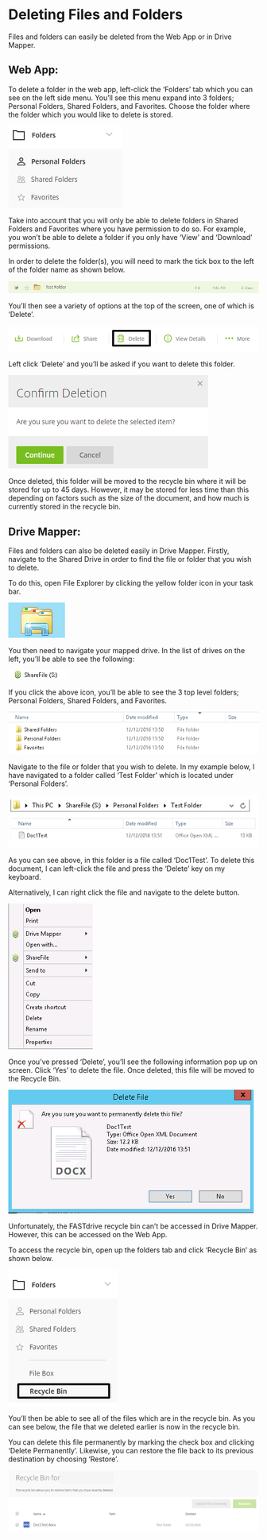# Deleting Files and Folders

Files and folders can easily be deleted from the Web App or in Drive Mapper.

## Web App:

To delete a folder in the web app, left-click the ‘Folders’ tab which you can see on the left side menu. You’ll see this menu expand into 3 folders; Personal Folders, Shared Folders, and Favorites. Choose the folder where the folder which you would like to delete is stored.

![Image97](files/Image97.png)

Take into account that you will only be able to delete folders in Shared Folders and Favorites where you have permission to do so. For example, you won’t be able to delete a folder if you only have ‘View’ and ‘Download’ permissions.

In order to delete the folder(s), you will need to mark the tick box to the left of the folder name as shown below.

![Image98](files/Image98.png)

You’ll then see a variety of options at the top of the screen, one of which is ‘Delete’.

![Image99](files/Image99.png)

Left click ‘Delete’ and you’ll be asked if you want to delete this folder.

![Image100](files/Image100.png)

Once deleted, this folder will be moved to the recycle bin where it will be stored for up to 45 days. However, it may be stored for less time than this depending on factors such as the size of the document, and how much is currently stored in the recycle bin.

## Drive Mapper:

Files and folders can also be deleted easily in Drive Mapper. Firstly, navigate to the Shared Drive in order to find the file or folder that you wish to delete.

To do this, open File Explorer by clicking the yellow folder icon in your task bar.

![Image101](files/Image101.png)

You then need to navigate your mapped drive. In the list of drives on the left, you’ll be able to see the following:

![Image102](files/Image102.png)

If you click the above icon, you’ll be able to see the 3 top level folders; Personal Folders, Shared Folders, and Favorites.

![Image103](files/Image103.png)

Navigate to the file or folder that you wish to delete. In my example below, I have navigated to a folder called ‘Test Folder’ which is located under ‘Personal Folders’.

![Image104](files/Image104.png)

As you can see above, in this folder is a file called ‘Doc1Test’. To delete this document, I can left-click the file and press the ‘Delete’ key on my keyboard.

Alternatively, I can right click the file and navigate to the delete button.

![Image105](files/Image105.png)

Once you’ve pressed ‘Delete’, you’ll see the following information pop up on screen. Click ‘Yes’ to delete the file. Once deleted, this file will be moved to the Recycle Bin.

![Image106](files/Image106.png)

Unfortunately, the FASTdrive recycle bin can’t be accessed in Drive Mapper. However, this can be accessed on the Web App.

To access the recycle bin, open up the folders tab and click ‘Recycle Bin’ as shown below.

![Image107](files/Image107.png)

You’ll then be able to see all of the files which are in the recycle bin. As you can see below, the file that we deleted earlier is now in the recycle bin.

You can delete this file permanently by marking the check box and clicking ‘Delete Permanently’. Likewise, you can restore the file back to its previous destination by choosing ‘Restore’.

![Image108](files/Image108.png)
